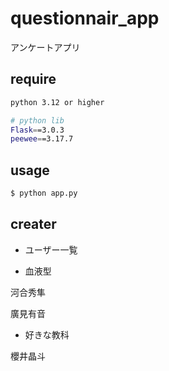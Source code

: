 # questionnair_app
アンケートアプリ

## require

```bash
python 3.12 or higher

# python lib
Flask==3.0.3
peewee==3.17.7
```

## usage

```bash
$ python app.py
```

## creater
- ユーザー一覧

- 血液型

 河合秀隼
 
 廣見有音

- 好きな教科

櫻井晶斗
